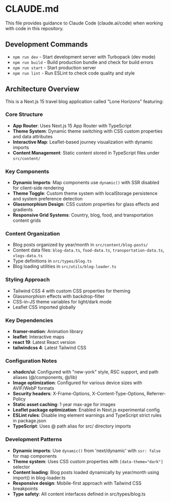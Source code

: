 # CLAUDE.md

This file provides guidance to Claude Code (claude.ai/code) when working with code in this repository.

## Development Commands

- `npm run dev` - Start development server with Turbopack (dev mode)
- `npm run build` - Build production bundle and check for build errors
- `npm run start` - Start production server
- `npm run lint` - Run ESLint to check code quality and style

## Architecture Overview

This is a Next.js 15 travel blog application called "Lone Horizons" featuring:

### Core Structure
- **App Router**: Uses Next.js 15 App Router with TypeScript
- **Theme System**: Dynamic theme switching with CSS custom properties and data attributes
- **Interactive Map**: Leaflet-based journey visualization with dynamic imports
- **Content Management**: Static content stored in TypeScript files under `src/content/`

### Key Components
- **Dynamic Imports**: Map components use `dynamic()` with SSR disabled for client-side rendering
- **Theme Toggle**: Custom theme system with localStorage persistence and system preference detection
- **Glassmorphism Design**: CSS custom properties for glass effects and gradients
- **Responsive Grid Systems**: Country, blog, food, and transportation content grids

### Content Organization
- Blog posts organized by year/month in `src/content/blog-posts/`
- Content data files: `blog-data.ts`, `food-data.ts`, `transportation-data.ts`, `vlogs-data.ts`
- Type definitions in `src/types/blog.ts`
- Blog loading utilities in `src/utils/blog-loader.ts`

### Styling Approach
- Tailwind CSS 4 with custom CSS properties for theming
- Glassmorphism effects with backdrop-filter
- CSS-in-JS theme variables for light/dark mode
- Leaflet CSS imported globally

### Key Dependencies
- **framer-motion**: Animation library
- **leaflet**: Interactive maps
- **react 19**: Latest React version
- **tailwindcss 4**: Latest Tailwind CSS

### Configuration Notes
- **shadcn/ui**: Configured with "new-york" style, RSC support, and path aliases (@/components, @/lib)
- **Image optimization**: Configured for various device sizes with AVIF/WebP formats
- **Security headers**: X-Frame-Options, X-Content-Type-Options, Referrer-Policy
- **Static asset caching**: 1 year max-age for images
- **Leaflet package optimization**: Enabled in Next.js experimental config
- **ESLint rules**: Disable img element warnings and TypeScript strict rules in package.json
- **TypeScript**: Uses @ path alias for src/ directory imports

### Development Patterns
- **Dynamic imports**: Use `dynamic()` from 'next/dynamic' with `ssr: false` for map components
- **Theme system**: Uses CSS custom properties with `[data-theme="dark"]` selector
- **Content loading**: Blog posts loaded dynamically by year/month using import() in blog-loader.ts
- **Responsive design**: Mobile-first approach with Tailwind CSS breakpoints
- **Type safety**: All content interfaces defined in src/types/blog.ts